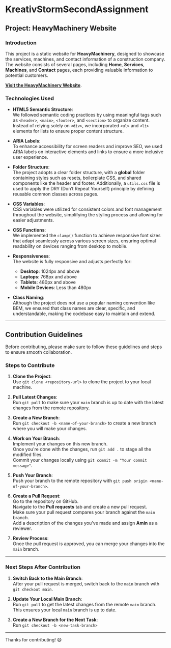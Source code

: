 # KreativStormSecondAssignment

## Project: HeavyMachinery Website

### Introduction
This project is a static website for **HeavyMachinery**, designed to showcase the services, machines, and contact information of a construction company. The website consists of several pages, including **Home**, **Services**, **Machines**, and **Contact** pages, each providing valuable information to potential customers.

**[Visit the HeavyMachinery Website](https://aminbayat3.github.io/KreativStormSecondAssignment/)**.

### Technologies Used

- **HTML5 Semantic Structure**:  
  We followed semantic coding practices by using meaningful tags such as `<header>`, `<main>`, `<footer>`, and `<section>` to organize content. Instead of relying solely on `<div>`, we incorporated `<ul>` and `<li>` elements for lists to ensure proper content structure.

- **ARIA Labels**:  
  To enhance accessibility for screen readers and improve SEO, we used ARIA labels on interactive elements and links to ensure a more inclusive user experience.

- **Folder Structure**:  
  The project adopts a clear folder structure, with a **global** folder containing styles such as resets, boilerplate CSS, and shared components like the header and footer. Additionally, a `utils.css` file is used to apply the DRY (Don’t Repeat Yourself) principle by defining reusable common classes across pages.

- **CSS Variables**:  
  CSS variables were utilized for consistent colors and font management throughout the website, simplifying the styling process and allowing for easier adjustments.

- **CSS Functions**:  
  We implemented the `clamp()` function to achieve responsive font sizes that adapt seamlessly across various screen sizes, ensuring optimal readability on devices ranging from desktop to mobile.

- **Responsiveness**:  
  The website is fully responsive and adjusts perfectly for:
  - **Desktop**: 1024px and above
  - **Laptops**: 768px and above
  - **Tablets**: 480px and above
  - **Mobile Devices**: Less than 480px

- **Class Naming**:  
  Although the project does not use a popular naming convention like BEM, we ensured that class names are clear, specific, and understandable, making the codebase easy to maintain and extend.

---

## Contribution Guidelines

Before contributing, please make sure to follow these guidelines and steps to ensure smooth collaboration.

### Steps to Contribute

1. **Clone the Project**:  
   Use `git clone <repository-url>` to clone the project to your local machine.

2. **Pull Latest Changes**:  
   Run `git pull` to make sure your `main` branch is up to date with the latest changes from the remote repository.

3. **Create a New Branch**:  
   Run `git checkout -b <name-of-your-branch>` to create a new branch where you will make your changes.

4. **Work on Your Branch**:  
   Implement your changes on this new branch.  
   Once you're done with the changes, run `git add .` to stage all the modified files.  
   Commit your changes locally using `git commit -m "Your commit message"`.

5. **Push Your Branch**:  
   Push your branch to the remote repository with `git push origin <name-of-your-branch>`.

6. **Create a Pull Request**:  
   Go to the repository on GitHub.  
   Navigate to the **Pull requests** tab and create a new pull request.  
   Make sure your pull request compares your branch against the `main` branch.  
   Add a description of the changes you've made and assign **Amin** as a reviewer.

7. **Review Process**:  
   Once the pull request is approved, you can merge your changes into the `main` branch.

---

### Next Steps After Contribution

1. **Switch Back to the Main Branch**:  
   After your pull request is merged, switch back to the `main` branch with `git checkout main`.

2. **Update Your Local Main Branch**:  
   Run `git pull` to get the latest changes from the remote `main` branch. This ensures your local `main` branch is up to date.

3. **Create a New Branch for the Next Task**:  
   Run `git checkout -b <new-task-branch>`

---

Thanks for contributing! 😄
